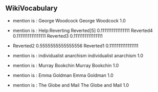 ## WikiVocabulary


 
* mention is : George Woodcock	George Woodcock	1.0	

* mention is : Help:Reverting	Reverted]5]	0.1111111111111111	Reverted4	0.1111111111111111	Reverted3	0.1111111111111111

* Reverted2	0.5555555555555556	Reverted1	0.1111111111111111	

* mention is : individualist anarchism	individualist anarchism	1.0	

* mention is : Murray Bookchin	Murray Bookchin	1.0	

* mention is : Emma Goldman	Emma Goldman	1.0	

* mention is : The Globe and Mail	The Globe and Mail	1.0

